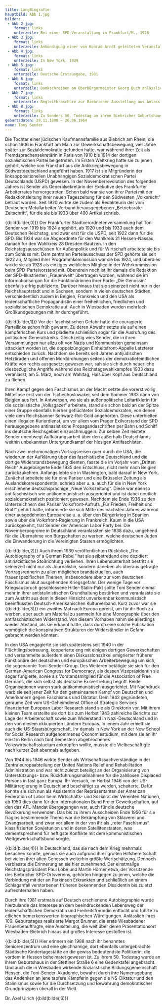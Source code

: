 ```yaml
---
title: LangBiografie
hauptbild: Abb 1.jpg
bilder:
 - Abb 2.jpg:
    format: links
    unterzeile: Bei einer SPD-Veranstaltung in Frankfurt/M., 1928 
 - Abb 3.jpg:
    format: links
    unterzeile: Ankündigung einer von Konrad Arndt geleiteten Veranstaltung zur bevorstehenden Reichstagswahl in der Aula der heutigen Elly-Heuss-Schule, „Volksstimme“, 25. Oktober 1932 
 - Abb 4.jpg:
    format: links
    unterzeile: In New York, 1939
 - Abb 5.jpg:
    format: links
    unterzeile: Deutsche Erstausgabe, 1981
 - Abb 6.jpg:
    format: links
    unterzeile: Dankschreiben an Oberbürgermeister Georg Buch anlässlich seiner Gratulation zu ihrem 75. Geburtstag
 - Abb 7.jpg:
    format: links
    unterzeile: Begleitbroschüre zur Biebricher Ausstellung aus Anlass ihres 100. Geburtstages
 - Abb 8.jpg:
    format: links
    unterzeile: Zu Senders 50. Todestag an ihrem Biebricher Geburtshaus in der Stettiner Straße angebrachte Gedenktafel
geburtsdaten: 29.11.1888 – 26.06.1964
name: Tony Sender
---
```


Die Tochter einer jüdischen Kaufmannsfamilie aus Biebrich am Rhein, die
schon 1906 in Frankfurt am Main zur Gewerkschaftsbewegung, vier Jahre
später zur Sozialdemokratie gefunden hatte, war während ihrer Zeit als
Fremdsprachensekretärin in Paris von 1910 bis 1914 der dortigen
sozialistischen Partei beigetreten. Im Ersten Weltkrieg hatte sie zu
jenen gehört, welche von Frankfurt aus die Antikriegsbewegung in
Südwestdeutschland angeführt haben. 1917 ist sie Mitgründerin der
linksoppositionellen Unabhängigen Sozialdemokratischen Partei
Deutschlands (USPD) gewesen. In der Novemberrevolution des folgenden
Jahres ist Sender als Generalsekretärin der Exekutive des Frankfurter
Arbeiterrates hervorgetreten. Schon bald war sie von ihrer Partei mit
der Redaktionsleitung ihrer neuen Tageszeitung für den Südwesten
„Volksrecht“ betraut worden. Seit 1920 wirkte sie zudem als Redakteurin
der vom Deutschen Metallarbeiter-Verband herausgegebenen
„Betriebsräte-Zeitschrift“, für die sie bis 1933 über 400 Artikel
schrieb.

{{bild(bilder,0)}}
Der Frankfurter Stadtverordnetenversammlung hat Toni Sender von 1919 bis
1924 angehört, ab 1920 und bis 1933 auch dem Deutschen Reichstag, und
zwar erst für die USPD, seit 1922 dann für die SPD. Bis 1924 war sie
Abgeordnete für den Wahlkreis 21 Hessen-Nassau, danach für den Wahlkreis
28 Dresden-Bautzen. In den Reichstagsausschüssen für Außenpolitik und
für Wirtschaft arbeitete sie bis zum Schluss mit. Dem zentralen
Parteiausschuss der SPD gehörte sie seit 1922 an, Mitglied ihrer
Programmkommission war sie bis 1924, und überdies wirkte sie ab 1928 als
einziges weibliches Mitglied in der Wehrkommission beim
SPD-Parteivorstand mit. Obendrein noch ist ihr damals die Redaktion der
SPD-Illustrierten „Frauenwelt“ übertragen worden, während sie im
Informationsorgan für die Funktionärinnen ihrer Partei „Die Genossin“
ebenfalls eifrig publizierte. Darüber hinaus trat sie seinerzeit nicht
nur in der Reichshauptstadt und in Sachsen, sondern in vielen deutschen
Städten, verschiedentlich zudem in Belgien, Frankreich und den USA als
leidenschaftliche Propagandistin einer freiheitlichen, friedlichen und
sozialistischen Demokratie auf. Auch in Wiesbaden wurden mehrfach
Großkundgebungen mit ihr durchgeführt.

{{bild(bilder,1)}}
Vor der faschistischen Gefahr hatte die couragierte Parteilinke schon
früh gewarnt. Zu deren Abwehr setzte sie auf einen kämpferischen Kurs
und plädierte schließlich sogar für die Ausrufung des politischen
Generalstreiks. Gleichzeitig wies Sender, die in ihren Versammlungen nur
allzu oft von Nazis und Kommunisten gemeinsam attackiert worden ist, die
doppelzüngigen Einheitsfront-Appelle Letzterer entschieden zurück.
Nachdem sie bereits seit Jahren antijüdischen Hetztiraden und offenen
Morddrohungen seitens der demokratiefeindlichen Kräfte von rechts
ausgesetzt gewesen war, sah sie sich durch neuerliche diesbezügliche
Angriffe während des Reichstagswahlkampfes 1933 dazu veranlasst, am 5.
März, noch am Wahltag, Hals über Kopf aus Deutschland zu fliehen.

Ihren Kampf gegen den Faschismus an der Macht setzte die vorerst völlig
Mittellose erst von der Tschechoslowakei, seit dem Sommer 1933 dann von
Belgien aus fort. In Antwerpen, wo sie als außenpolitische
Leitartiklerin für die sozialistische „Volksgazet“ arbeitete, stand sie
schon bald an der Spitze einer Gruppe ebenfalls hierher geflüchteter
Sozialdemokraten, von denen viele dem Reichsbanner Schwarz-Rot-Gold
angehörten. Diese unterhielten einen illegalen Kurierdienst, um vor
allem vom Prager Exilvorstand der SPD herausgegebene antinazistische
Propagandaschriften per Bahn und Schiff ins deutsche Reichsgebiet
einzuschmuggeln. Zur selben Zeit leistete Sender unentwegt
Aufklärungsarbeit über den außerhalb Deutschlands weithin unbekannten
Untergrundkampf der hiesigen Antifaschisten.

Nach zwei mehrmonatigen Vortragsreisen quer durch die USA, die wiederum
der Aufklärung über das faschistische Deutschland und die dortige
Widerstandsbewegung dienten, fasste die im Vorjahr vom „Dritten Reich“
Ausgebürgerte Ende 1935 den Entschluss, nicht mehr nach Belgien
zurückzukehren. Anfangs lebte sie in Washington, bald darauf in New
York. Zunächst arbeitete sie für eine Pariser und eine Brüsseler Zeitung
als Auslandskorrespondentin, schrieb aber u. a. auch für die in New York
erschienene deutschsprachige „Neue Volkszeitung“. Diese war ebenso
antifaschistisch wie antikommunistisch ausgerichtet und ist dabei
deutlich sozialdemokratisch positioniert gewesen. Nachdem sie Ende 1936
zu den Unterzeichnern des Pariser Volksfront-Aufrufs „Für Frieden,
Freiheit und Brot!“ gehört hatte, informierte sie sich Mitte des
nächsten Jahres während einer ausgedehnten Europareise u. a. über den
Bürgerkrieg in Spanien sowie über die Volksfront-Regierung in
Frankreich. Kaum in die USA zurückgekehrt, trat Sender der American
Labor Party bei. Die Novemberpogrome in Deutschland veranlassten sie
1938 dazu, umgehend für die Übernahme von Bürgschaften zu werben, welche
deutschen Juden die Einwanderung in die Vereinigten Staaten
ermöglichten.

{{bild(bilder,2)}}
Auch ihrem 1939 veröffentlichten Rückblick „The Autobiography of a
German Rebel“ hat sie selbstredend eine dezidiert antinazistische
Stoßrichtung verliehen. Ihren Lebensunterhalt bestritt sie seinerzeit
nicht nur als Journalistin, sondern daneben als überaus gefragte
Vortragsrednerin zu allen möglichen brandaktuellen, auch
frauenspezifischen Themen, insbesondere aber zur vom deutschen
Faschismus akut ausgehenden Kriegsgefahr. Der wenige Tage vor
Kriegsausbruch geschlossene Hitler-Stalin-Pakt sollte Toni Sender einmal
mehr in ihrer antistalinistischen Grundhaltung bestärken und veranlasste
sie zum Austritt aus dem in dieser Hinsicht unverkennbar kommunistisch
beeinflussten Deutsch-Amerikanischen Kulturverband. Kurz zuvor war sie
{{bild(bilder,3)}} ein zweites Mal nach Europa gereist, um für ihr Buch zu werben, aber
auch um Material zu sammeln für eine Monographie über den
antifaschistischen Widerstand. Von diesem Vorhaben nahm sie allerdings
wieder Abstand, als sie erkannt hatte, dass durch eine solche
Publikation womöglich die konspirativen Strukturen der Widerständler in
Gefahr gebracht werden könnten.

In den USA engagierte sie sich spätestens seit 1940 in der
Flüchtlingsbetreuung, kooperierte eng mit einigen dortigen
Gewerkschaften und versammelte außerdem einen Diskussionszirkel
emigrierter früherer Funktionäre der deutschen und europäischen
Arbeiterbewegung um sich, die sogenannte Toni-Sender-Group. Des Weiteren
betätigte sie sich für den German-American Congress for Democracy, als
dessen Vizepräsidentin sie sogar fungierte, sowie als Vorstandsmitglied
für die Association of Free Germans, die sich selbst als deutsche
Exilvertretung begriff. Beide Organisationen waren stark
antikommunistisch ausgerichtet. Mit Nachdruck warb sie seit jener Zeit
für den gemeinsamen Kampf von Deutschen und Amerikanern gegen Faschismus
und Diktatur. Dem 1942 gegründeten, geraume Zeit vom US-Geheimdienst
Office of Strategic Services finanzierten European Labor Research stand
sie als Direktorin vor. Mit ihrem kleinen Team erstellte sie dort bis
zum Herbst 1943 zahlreiche Berichte zur Lage der Arbeiterschaft sowie
zum Widerstand in Nazi-Deutschland und in den von diesem okkupierten
Ländern Europas. In jenem Jahr erhielt sie auch die
US-Staatsbürgerschaft. Ihr damals in New York an der New School for
Social Research aufgenommenes Ökonomiestudium, mit dem sie an ihr einst
in Berlin nach fünf Semestern abgebrochenes Volkswirtschaftsstudium
anknüpfen wollte, musste die Vielbeschäftigte nach kurzer Zeit abermals
aufgeben.

Von 1944 bis 1946 wirkte Sender als Wirtschaftssachverständige in der
Zentraleuropaabteilung der United Nations Relief and Rehabilitation
Administration und war nicht zuletzt beteiligt an der Organisierung von
Unterstützungs- bzw. Rückführungsmaßnahmen für die zahllosen Displaced
Persons in fast ganz Europa. Ihr Versuch, im Herbst 1946 von der
US-Militärregierung in Deutschland beschäftigt zu werden, scheiterte.
Dafür konnte sie sich nun als Assistentin der Repräsentanten der
American Federation of Labor beim Wirtschafts- und Sozialrat der
Vereinten Nationen, ab 1950 dies dann für den Internationalen Bund
Freier Gewerkschaften, auf den das AFL-Mandat übergegangen war, auch für
die deutsche Bevölkerung verwenden. Das bis zu ihrem Ausscheiden Ende
1956 für sie fraglos bestimmende Thema war die Bekämpfung von Sklaverei
und Zwangsarbeit, und zwar vor allem in der von ihr als „roter
Faschismus“ klassifizierten Sowjetunion und in deren Satellitenstaaten,
was dementsprechend für heftigste Konflikte mit dem kommunistischen
Weltgewerkschaftsbund sorgte.

{{bild(bilder,4)}}
In Deutschland, das sie nach dem Krieg mehrmals besuchen konnte, genoss
sie auch aufgrund ihrer großen Hilfsbereitschaft bei vielen ihrer alten
Genossen weiterhin größte Wertschätzung. Dennoch verblasste die
Erinnerung an sie hier zunehmend. Der einstmalige Reichstagspräsident
Paul Löbe und Martin Hörner etwa, der Vorsitzende des Biebricher
SPD-Ortsvereins, gehörten hingegen zu jenen, welche die Verbindung mit
der an Parkinson Erkrankten und schließlich an einem Schlaganfall
verstorbenen früheren bekennenden Dissidentin bis zuletzt
aufrechterhalten haben.

Durch ihre 1981 erstmals auf Deutsch erschienene Autobiographie wurde
hierzulande das Interesse an dem beeindruckenden Lebensweg der
leidenschaftlichen Demokratin und Freiheitsfreundin entfacht und führte
zu etlichen bemerkenswerten biographischen Würdigungen. Anlässlich ihres
100. Geburtstages realisierte Margot Brunner, die erste Wiesbadener
Frauenbeauftragte, eine Ausstellung, die weit über deren
Präsentationsort Wiesbaden-Biebrich hinaus auf großes Interesse gestoßen
ist.

{{bild(bilder,5)}} Hier erinnern ein 1988 nach ihr benanntes Seniorenzentrum und eine
gleichnamige, dort ebenfalls untergebrachte Städtische Kindertagestätte
an die gewiss bedeutendste Politikerin, die vordem in Hessen beheimatet
gewesen ist. Zu ihrem 50. Todestag wurde an ihrem Geburtshaus in der
Stettiner Straße 6 eine Gedenktafel angebracht. Und auch die in
Wiesbaden wirkende Sozialistische Bildungsgemeinschaft Hessen, die
Toni-Sender-Akademie, bewahrt durch ihre Namensgebung das Andenken an
jene tapfere Kämpferin gegen die NS-Diktatur und den Stalinismus sowie
für die Durchsetzung und Bewahrung demokratischer Grundprinzipien
überall in der Welt.

Dr. Axel Ulrich
{{bild(bilder,6)}}